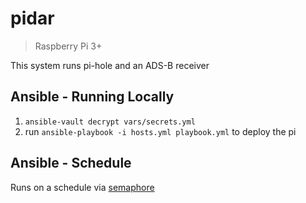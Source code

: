 # pidar 
> Raspberry Pi 3+

This system runs pi-hole and an ADS-B receiver

## Ansible - Running Locally 

1. `ansible-vault decrypt vars/secrets.yml`
2. run `ansible-playbook -i hosts.yml playbook.yml` to deploy the pi

## Ansible - Schedule

Runs on a schedule via [semaphore](https://github.com/semaphoreui/semaphore)
